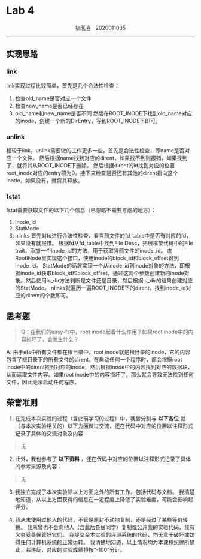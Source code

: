 # Lab 4
<center>钏茗喜 &nbsp 2020011035</center>
<HR>

## 实现思路
### link
link实现过程比较简单，首先是几个合法性检查：
1. 检查old_name是否对应一个文件
2. 检查new_name是否已经存在
3. old_name和new_name是否不同
然后在ROOT_INODE下找到old_name对应的inode，创建一个新的DirEntry，写到ROOT_INODE下即可。
### unlink
相较于link，unlink需要做的工作更多一些，首先是合法性检查，即name是否对应一个文件。
然后根据name找到对应的dirent，如果找不到则报错，如果找到了，就将其从ROOT_INODE下删除。
然后根据dirent的id找到对应的位置root_inode对应的entry项为0。接下来检查是否还有其他的dirent指向这个inode，如果没有，就将其释放。
### fstat
fstat需要获取文件的以下几个信息（已忽略不需要考虑的地方）：
1. inode_id
2. StatMode
3. nlinks
首先对fd进行合法性检查，看当前文件的fd_table中是否有对应的fd，如果没有就报错。
根据fd从fd_table中找到File Desc，拓展框架代码中的File trait，添加一个inode_id的方法，用于获取当前文件的inode_id。
向RootINode里实现这个接口，使用inode的block_id和block_offset得到inode_id。
StatMode的话就实现一个从inode_id到inode对象的方法，即根据inode_id获取block_id和block_offset，通过这两个参数创建新的inode对象。然后使用is_dir方法判断是文件还是目录，然后根据is_dir的结果创建对应的StatMode。
nlinks就遍历一遍ROOT_INODE下的dirent，找到inode_id对应的dirent的个数即可。
## 思考题
> Q：在我们的easy-fs中，root inode起着什么作用？如果root inode中的内容损坏了，会发生什么？

A: 由于efs中所有文件都在根目录中，root inode就是根目录的inode，它的内容包含了根目录下的所有文件的dirent，在启动任何一个程序时，都会根据root inode中的dirent找到对应的inode，然后根据inode中的内容找到对应的数据块，从而读取文件内容。如果root inode中的内容损坏了，那么就会导致无法找到任何文件，因此无法启动任何程序。
## 荣誉准则
1. 在完成本次实验的过程（含此前学习的过程）中，我曾分别与 **以下各位** 就（与本次实验相关的）以下方面做过交流，还在代码中对应的位置以注释形式记录了具体的交流对象及内容：

> 无

2. 此外，我也参考了 **以下资料** ，还在代码中对应的位置以注释形式记录了具体的参考来源及内容：

> 无

3. 我独立完成了本次实验除以上方面之外的所有工作，包括代码与文档。 我清楚地知道，从以上方面获得的信息在一定程度上降低了实验难度，可能会影响起评分。

4. 我从未使用过他人的代码，不管是原封不动地复制，还是经过了某些等价转换。 我未曾也不会向他人（含此后各届同学）复制或公开我的实验代码，我有义务妥善保管好它们。 我提交至本实验的评测系统的代码，均无意于破坏或妨碍任何计算机系统的正常运转。 我清楚地知道，以上情况均为本课程纪律所禁止，若违反，对应的实验成绩将按“-100”分计。

